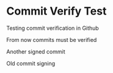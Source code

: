 # Commit Verify Test
Testing commit verification in Github

From now commits must be verified

Another signed commit

Old commit signing